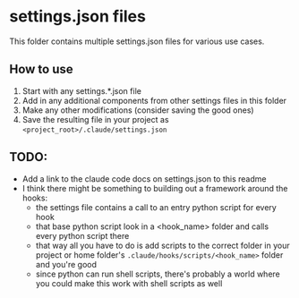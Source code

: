 # settings.json files
This folder contains multiple settings.json files for various use cases.

## How to use
1. Start with any settings.*.json file
2. Add in any additional components from other settings files in this folder
3. Make any other modifications (consider saving the good ones)
4. Save the resulting file in your project as `<project_root>/.claude/settings.json`

## TODO:
- Add a link to the claude code docs on settings.json to this readme
- I think there might be something to building out a framework around the hooks:
    - the settings file contains a call to an entry python script for every hook
    - that base python script look in a <hook_name> folder and calls every python script there
    - that way all you have to do is add scripts to the correct folder in your project or home folder's `.claude/hooks/scripts/<hook_name>` folder and you're good
    - since python can run shell scripts, there's probably a world where you could make this work with shell scripts as well
    